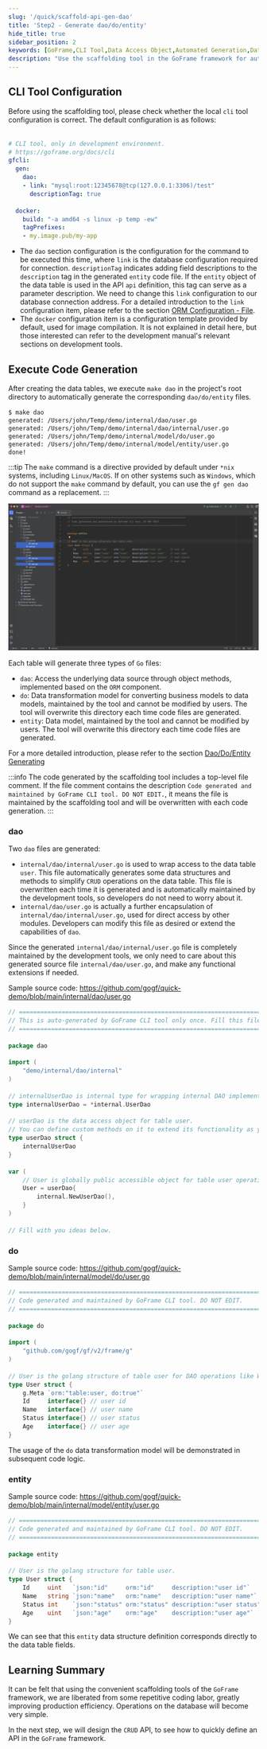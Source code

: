```yaml
---
slug: '/quick/scaffold-api-gen-dao'
title: 'Step2 - Generate dao/do/entity'
hide_title: true
sidebar_position: 2
keywords: [GoFrame,CLI Tool,Data Access Object,Automated Generation,Data Model,Database Configuration,Make Command,Data Transformation,Code Generation,ORM Component]
description: "Use the scaffolding tool in the GoFrame framework for automated data access object generation, ensure the CLI tool is configured correctly, then execute the code generation through commands, and generate corresponding dao, do, and entity files after creating the database tables to simplify CRUD operations. It demonstrates the specific file structure and usage, as well as the principles of generating different types of files."
---
```


## CLI Tool Configuration

Before using the scaffolding tool, please check whether the local `cli` tool configuration is correct. The default configuration is as follows:

```yaml title="hack/config.yaml"

# CLI tool, only in development environment.
# https://goframe.org/docs/cli
gfcli:
  gen:
    dao:
    - link: "mysql:root:12345678@tcp(127.0.0.1:3306)/test"
      descriptionTag: true

  docker:
    build: "-a amd64 -s linux -p temp -ew"
    tagPrefixes:
    - my.image.pub/my-app
```

- The `dao` section configuration is the configuration for the command to be executed this time, where `link` is the database configuration required for connection. `descriptionTag` indicates adding field descriptions to the `description` tag in the generated `entity` code file. If the `entity` object of the data table is used in the API `api` definition, this tag can serve as a parameter description. We need to change this `link` configuration to our database connection address. For a detailed introduction to the `link` configuration item, please refer to the section [ORM Configuration - File](../../../docs/核心组件/数据库ORM/ORM使用配置/ORM使用配置-配置文件.md).
- The `docker` configuration item is a configuration template provided by default, used for image compilation. It is not explained in detail here, but those interested can refer to the development manual's relevant sections on development tools.

## Execute Code Generation

After creating the data tables, we execute `make dao` in the project's root directory to automatically generate the corresponding `dao/do/entity` files.

```text
$ make dao
generated: /Users/john/Temp/demo/internal/dao/user.go
generated: /Users/john/Temp/demo/internal/dao/internal/user.go
generated: /Users/john/Temp/demo/internal/model/do/user.go
generated: /Users/john/Temp/demo/internal/model/entity/user.go
done!
```

:::tip
The `make` command is a directive provided by default under `*nix` systems, including `Linux/MacOS`. If on other systems such as `Windows`, which do not support the `make` command by default, you can use the `gf gen dao` command as a replacement.
:::

![goframe dao, do, entity](QQ_1731806701346.png)

Each table will generate three types of `Go` files:
- `dao`: Access the underlying data source through object methods, implemented based on the `ORM` component.
- `do`: Data transformation model for converting business models to data models, maintained by the tool and cannot be modified by users. The tool will overwrite this directory each time code files are generated.
- `entity`: Data model, maintained by the tool and cannot be modified by users. The tool will overwrite this directory each time code files are generated.

For a more detailed introduction, please refer to the section [Dao/Do/Entity Generating](../../../docs/开发工具/代码生成-gen/数据规范-gen%20dao.md)

:::info
The code generated by the scaffolding tool includes a top-level file comment. If the file comment contains the description `Code generated and maintained by GoFrame CLI tool. DO NOT EDIT.`, it means the file is maintained by the scaffolding tool and will be overwritten with each code generation.
:::

### dao

Two `dao` files are generated:
- `internal/dao/internal/user.go` is used to wrap access to the data table `user`. This file automatically generates some data structures and methods to simplify `CRUD` operations on the data table. This file is overwritten each time it is generated and is automatically maintained by the development tools, so developers do not need to worry about it.
- `internal/dao/user.go` is actually a further encapsulation of `internal/dao/internal/user.go`, used for direct access by other modules. Developers can modify this file as desired or extend the capabilities of `dao`.

Since the generated `internal/dao/internal/user.go` file is completely maintained by the development tools, we only need to care about this generated source file `internal/dao/user.go`, and make any functional extensions if needed.

Sample source code: https://github.com/gogf/quick-demo/blob/main/internal/dao/user.go

```go title="internal/dao/user.go"
// =================================================================================
// This is auto-generated by GoFrame CLI tool only once. Fill this file as you wish.
// =================================================================================

package dao

import (
    "demo/internal/dao/internal"
)

// internalUserDao is internal type for wrapping internal DAO implements.
type internalUserDao = *internal.UserDao

// userDao is the data access object for table user.
// You can define custom methods on it to extend its functionality as you wish.
type userDao struct {
    internalUserDao
}

var (
    // User is globally public accessible object for table user operations.
    User = userDao{
        internal.NewUserDao(),
    }
)

// Fill with you ideas below.
```

### do

Sample source code: https://github.com/gogf/quick-demo/blob/main/internal/model/do/user.go

```go title="internal/model/do/user.go"
// =================================================================================
// Code generated and maintained by GoFrame CLI tool. DO NOT EDIT.
// =================================================================================

package do

import (
    "github.com/gogf/gf/v2/frame/g"
)

// User is the golang structure of table user for DAO operations like Where/Data.
type User struct {
    g.Meta `orm:"table:user, do:true"`
    Id     interface{} // user id
    Name   interface{} // user name
    Status interface{} // user status
    Age    interface{} // user age
}
```

The usage of the `do` data transformation model will be demonstrated in subsequent code logic.

### entity

Sample source code: https://github.com/gogf/quick-demo/blob/main/internal/model/entity/user.go

```go title="internal/model/entity/user.go"
// =================================================================================
// Code generated and maintained by GoFrame CLI tool. DO NOT EDIT.
// =================================================================================

package entity

// User is the golang structure for table user.
type User struct {
	Id     uint   `json:"id"     orm:"id"     description:"user id"`     // user id
	Name   string `json:"name"   orm:"name"   description:"user name"`   // user name
	Status int    `json:"status" orm:"status" description:"user status"` // user status
	Age    uint   `json:"age"    orm:"age"    description:"user age"`    // user age
}
```

We can see that this `entity` data structure definition corresponds directly to the data table fields.

## Learning Summary

It can be felt that using the convenient scaffolding tools of the `GoFrame` framework, we are liberated from some repetitive coding labor, greatly improving production efficiency. Operations on the database will become very simple.

In the next step, we will design the `CRUD` API, to see how to quickly define an API in the `GoFrame` framework.